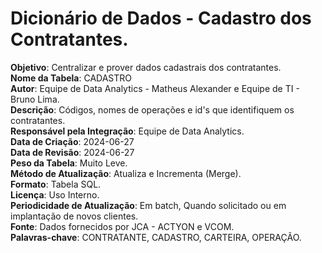 # Dicionário de Dados - Cadastro dos Contratantes.

**Objetivo**: Centralizar e prover dados cadastrais dos contratantes.  
**Nome da Tabela**: CADASTRO  
**Autor**: Equipe de Data Analytics - Matheus Alexander e Equipe de TI - Bruno Lima.  
**Descrição**: Códigos, nomes de operações e id's que identifiquem os contratantes.  
**Responsável pela Integração**: Equipe de Data Analytics.  
**Data de Criação**: 2024-06-27  
**Data de Revisão**: 2024-06-27  
**Peso da Tabela**: Muito Leve.  
**Método de Atualização**: Atualiza e Incrementa (Merge).  
**Formato**: Tabela SQL.  
**Licença**: Uso Interno.  
**Periodicidade de Atualização**: Em batch, Quando solicitado ou em implantação de novos clientes.  
**Fonte**: Dados fornecidos por JCA - ACTYON e VCOM.  
**Palavras-chave**: CONTRATANTE, CADASTRO, CARTEIRA, OPERAÇÃO.  
